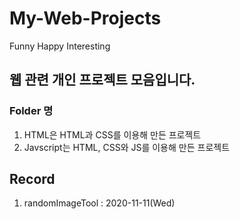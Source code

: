 # My-Web-Projects
Funny Happy Interesting

## 웹 관련 개인 프로젝트 모음입니다.

### Folder 명

1. HTML은 HTML과 CSS를 이용해 만든 프로젝트
2. Javscript는 HTML, CSS와 JS를 이용해 만든 프로젝트


## Record
1. randomImageTool : 2020-11-11(Wed)
